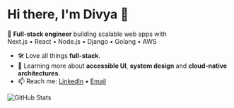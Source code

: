 # Hi there, I'm Divya 👋

🚀 **Full-stack engineer** building scalable web apps with  
Next.js • React • Node.js • Django • Golang • AWS

- 🛠️ Love all things **full-stack**.
- 🌱 Learning more about **accessible UI**, **system design** and **cloud-native architectures**.
- 📫 Reach me: [LinkedIn](https://linkedin.com/in/divyayk) • [Email](mailto:divya.y.kanney@proton.me)

![GitHub Stats](https://github-readme-stats.vercel.app/api?username=yourusername&show_icons=true&theme=radical)
